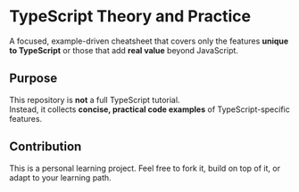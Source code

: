 # TypeScript Theory and Practice

A focused, example-driven cheatsheet that covers only the features **unique to TypeScript** or those that add **real value** beyond JavaScript.

## Purpose

This repository is **not** a full TypeScript tutorial.  
Instead, it collects **concise, practical code examples** of TypeScript-specific features.

## Contribution

This is a personal learning project. Feel free to fork it, build on top of it, or adapt to your learning path.